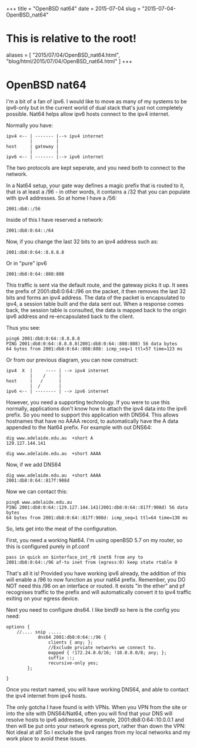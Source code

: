 +++
title = "OpenBSD nat64"
date = 2015-07-04
slug = "2015-07-04-OpenBSD_nat64"
# This is relative to the root!
aliases = [ "2015/07/04/OpenBSD_nat64.html", "blog/html/2015/07/04/OpenBSD_nat64.html" ]
+++
# OpenBSD nat64

I\'m a bit of a fan of ipv6. I would like to move as many of my systems
to be ipv6-only but in the current world of dual stack that\'s just not
completely possible. Nat64 helps allow ipv6 hosts connect to the ipv4
internet.

Normally you have:

    ipv4 <-- | ------- |--> ipv4 internet
             |         |
    host     | gateway |
             |         |
    ipv6 <-- | ------- |--> ipv6 internet

The two protocols are kept seperate, and you need both to connect to the
network.

In a Nat64 setup, your gate way defines a magic prefix that is routed to
it, that is at least a /96 - in other words, it contains a /32 that you
can populate with ipv4 addresses. So at home I have a /56:

    2001:db8::/56

Inside of this I have reserved a network:

    2001:db8:0:64::/64

Now, if you change the last 32 bits to an ipv4 address such as:

    2001:db8:0:64::8.8.8.8

Or in \"pure\" ipv6

    2001:db8:0:64::808:808

This traffic is sent via the default route, and the gateway picks it up.
It sees the prefix of 2001:db8:0:64::/96 on the packet, it then removes
the last 32 bits and forms an ipv4 address. The data of the packet is
encapsulated to ipv4, a session table built and the data sent out. When
a response comes back, the session table is consulted, the data is
mapped back to the origin ipv6 address and re-encapsulated back to the
client.

Thus you see:

    ping6 2001:db8:0:64::8.8.8.8  
    PING 2001:db8:0:64::8.8.8.8(2001:db8:0:64::808:808) 56 data bytes
    64 bytes from 2001:db8:0:64::808:808: icmp_seq=1 ttl=57 time=123 ms

Or from our previous diagram, you can now construct:

    ipv4  X  |     ---- | --> ipv4 internet
             |    /     |
    host     |   /      |
             |  /       |
    ipv6 <-- | -------- | --> ipv6 internet

However, you need a supporting technology. If you were to use this
normally, applications don\'t know how to attach the ipv4 data into the
ipv6 prefix. So you need to support this application with DNS64. This
allows hostnames that have no AAAA record, to automatically have the A
data appended to the Nat64 prefix. For example with out DNS64:

    dig www.adelaide.edu.au  +short A
    129.127.144.141

    dig www.adelaide.edu.au  +short AAAA

Now, if we add DNS64

    dig www.adelaide.edu.au  +short AAAA
    2001:db8:0:64::817f:908d

Now we can contact this:

    ping6 www.adelaide.edu.au
    PING 2001:db8:0:64::129.127.144.141(2001:db8:0:64::817f:908d) 56 data bytes
    64 bytes from 2001:db8:0:64::817f:908d: icmp_seq=1 ttl=64 time=130 ms

So, lets get into the meat of the configuration.

First, you need a working Nat64. I\'m using openBSD 5.7 on my router, so
this is configured purely in pf.conf

    pass in quick on $interface_int_r0 inet6 from any to 2001:db8:0:64::/96 af-to inet from (egress:0) keep state rtable 0

That\'s all it is! Provided you have working ipv6 already, the addition
of this will enable a /96 to now function as your nat64 prefix.
Remember, you DO NOT need this /96 on an interface or routed. It exists
\"in the ether\" and pf recognises traffic to the prefix and will
automatically convert it to ipv4 traffic exiting on your egress device.

Next you need to configure dns64. I like bind9 so here is the config you
need:

    options {
        //.... snip .....
                dns64 2001:db8:0:64::/96 {
                    clients { any; };
                    //Exclude prviate networks we connect to.
                    mapped { !172.24.0.0/16; !10.0.0.0/8; any; };
                    suffix ::;
                    recursive-only yes;
            };

    }

Once you restart named, you will have working DNS64, and able to contact
the ipv4 internet from ipv4 hosts.

The only gotcha I have found is with VPNs. When you VPN from the site or
into the site with DNS64/Nat64, often you will find that your DNS will
resolve hosts to ipv6 addresses, for example, 2001:db8:0:64::10.0.0.1
and then will be put onto your network egress port, rather than down the
VPN: Not ideal at all! So I exclude the ipv4 ranges from my local
networks and my work place to avoid these issues.
